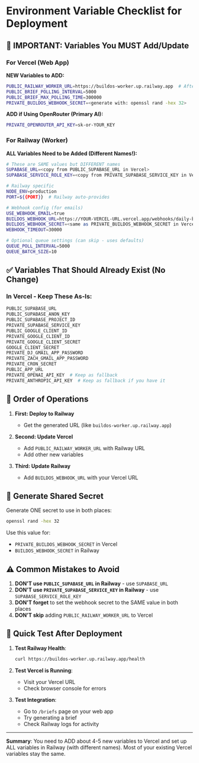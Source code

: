 # Environment Variable Checklist for Deployment

## 🔴 IMPORTANT: Variables You MUST Add/Update

### For Vercel (Web App)

**NEW Variables to ADD:**
```bash
PUBLIC_RAILWAY_WORKER_URL=https://buildos-worker.up.railway.app  # After you get Railway URL
PUBLIC_BRIEF_POLLING_INTERVAL=5000
PUBLIC_BRIEF_MAX_POLLING_TIME=300000
PRIVATE_BUILDOS_WEBHOOK_SECRET=<generate with: openssl rand -hex 32>
```

**ADD if Using OpenRouter (Primary AI):**
```bash
PRIVATE_OPENROUTER_API_KEY=sk-or-YOUR_KEY
```

### For Railway (Worker)

**ALL Variables Need to be Added (Different Names!):**
```bash
# These are SAME values but DIFFERENT names
SUPABASE_URL=<copy from PUBLIC_SUPABASE_URL in Vercel>
SUPABASE_SERVICE_ROLE_KEY=<copy from PRIVATE_SUPABASE_SERVICE_KEY in Vercel>

# Railway specific
NODE_ENV=production
PORT=${{PORT}}  # Railway auto-provides

# Webhook config (for emails)
USE_WEBHOOK_EMAIL=true
BUILDOS_WEBHOOK_URL=https://YOUR-VERCEL-URL.vercel.app/webhooks/daily-brief-email
BUILDOS_WEBHOOK_SECRET=<same as PRIVATE_BUILDOS_WEBHOOK_SECRET in Vercel>
WEBHOOK_TIMEOUT=30000

# Optional queue settings (can skip - uses defaults)
QUEUE_POLL_INTERVAL=5000
QUEUE_BATCH_SIZE=10
```

## ✅ Variables That Should Already Exist (No Change)

### In Vercel - Keep These As-Is:
```bash
PUBLIC_SUPABASE_URL
PUBLIC_SUPABASE_ANON_KEY
PUBLIC_SUPABASE_PROJECT_ID
PRIVATE_SUPABASE_SERVICE_KEY
PUBLIC_GOOGLE_CLIENT_ID
PRIVATE_GOOGLE_CLIENT_ID
PRIVATE_GOOGLE_CLIENT_SECRET
GOOGLE_CLIENT_SECRET
PRIVATE_DJ_GMAIL_APP_PASSWORD
PRIVATE_ZACH_GMAIL_APP_PASSWORD
PRIVATE_CRON_SECRET
PUBLIC_APP_URL
PRIVATE_OPENAI_API_KEY  # Keep as fallback
PRIVATE_ANTHROPIC_API_KEY  # Keep as fallback if you have it
```

## 🔄 Order of Operations

1. **First: Deploy to Railway**
   - Get the generated URL (like `buildos-worker.up.railway.app`)

2. **Second: Update Vercel**
   - Add `PUBLIC_RAILWAY_WORKER_URL` with Railway URL
   - Add other new variables

3. **Third: Update Railway**
   - Add `BUILDOS_WEBHOOK_URL` with your Vercel URL

## 🔑 Generate Shared Secret

Generate ONE secret to use in both places:
```bash
openssl rand -hex 32
```

Use this value for:
- `PRIVATE_BUILDOS_WEBHOOK_SECRET` in Vercel
- `BUILDOS_WEBHOOK_SECRET` in Railway

## ⚠️ Common Mistakes to Avoid

1. **DON'T use `PUBLIC_SUPABASE_URL` in Railway** - use `SUPABASE_URL`
2. **DON'T use `PRIVATE_SUPABASE_SERVICE_KEY` in Railway** - use `SUPABASE_SERVICE_ROLE_KEY`
3. **DON'T forget** to set the webhook secret to the SAME value in both places
4. **DON'T skip** adding `PUBLIC_RAILWAY_WORKER_URL` to Vercel

## 🧪 Quick Test After Deployment

1. **Test Railway Health**:
   ```bash
   curl https://buildos-worker.up.railway.app/health
   ```

2. **Test Vercel is Running**:
   - Visit your Vercel URL
   - Check browser console for errors

3. **Test Integration**:
   - Go to `/briefs` page on your web app
   - Try generating a brief
   - Check Railway logs for activity

---

**Summary**: You need to ADD about 4-5 new variables to Vercel and set up ALL variables in Railway (with different names). Most of your existing Vercel variables stay the same.